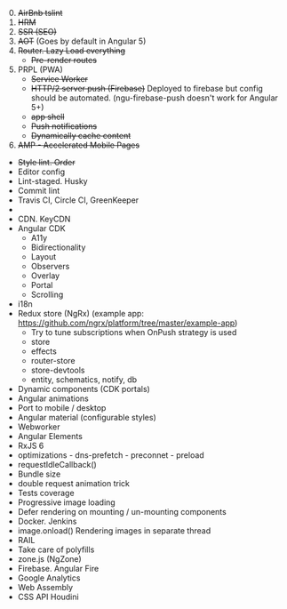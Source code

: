 0. ~~AirBnb tslint~~
1. ~~HRM~~
2. ~~SSR (SEO)~~
3. ~~AOT~~ (Goes by default in Angular 5)
4. ~~Router. Lazy Load everything~~
   - ~~Pre-render routes~~
5. PRPL (PWA)
   - ~~Service Worker~~
   - ~~HTTP/2 server push (Firebase)~~
   Deployed to firebase but config should be automated. (ngu-firebase-push doesn't work for Angular
    5+)
   - ~~app shell~~
   - ~~Push notifications~~
   - ~~Dynamically cache content~~
6. ~~AMP - Accelerated Mobile Pages~~
- ~~Style lint. Order~~
- Editor config
- Lint-staged. Husky
- Commit lint
- Travis CI, Circle CI, GreenKeeper
- 
- CDN. KeyCDN
- Angular CDK
  - A11y
  - Bidirectionality
  - Layout
  - Observers
  - Overlay
  - Portal
  - Scrolling
- i18n
- Redux store (NgRx) (example app: https://github.com/ngrx/platform/tree/master/example-app)
  - Try to tune subscriptions when OnPush strategy is used
  - store
  - effects
  - router-store
  - store-devtools
  - entity, schematics, notify, db
- Dynamic components (CDK portals)
- Angular animations
- Port to mobile / desktop
- Angular material (configurable styles)
- Webworker
- Angular Elements
- RxJS 6
- <link> optimizations
  - dns-prefetch
  - preconnet
  - preload
- requestIdleCallback()
- Bundle size
- double request animation trick
- Tests coverage
- Progressive image loading
- Defer rendering on mounting / un-mounting components
- Docker. Jenkins
- image.onload() Rendering images in separate thread
- RAIL
- Take care of polyfills
- zone.js (NgZone)
- Firebase. Angular Fire
- Google Analytics
- Web Assembly
- CSS API Houdini
